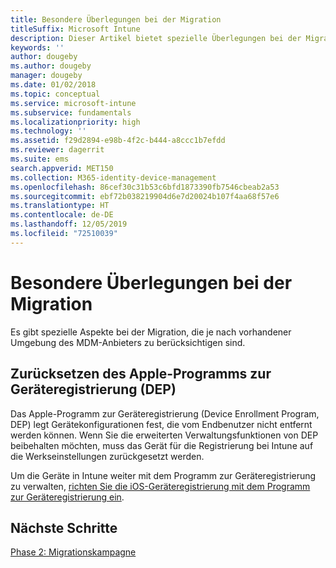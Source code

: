 ```yaml
---
title: Besondere Überlegungen bei der Migration
titleSuffix: Microsoft Intune
description: Dieser Artikel bietet spezielle Überlegungen bei der Migration, die Sie in Erwägung ziehen sollten, bevor Sie eine Migrationskampagne für Microsoft Intune starten.
keywords: ''
author: dougeby
ms.author: dougeby
manager: dougeby
ms.date: 01/02/2018
ms.topic: conceptual
ms.service: microsoft-intune
ms.subservice: fundamentals
ms.localizationpriority: high
ms.technology: ''
ms.assetid: f29d2894-e98b-4f2c-b444-a8ccc1b7efdd
ms.reviewer: dagerrit
ms.suite: ems
search.appverid: MET150
ms.collection: M365-identity-device-management
ms.openlocfilehash: 86cef30c31b53c6bfd1873390fb7546cbeab2a53
ms.sourcegitcommit: ebf72b038219904d6e7d20024b107f4aa68f57e6
ms.translationtype: HT
ms.contentlocale: de-DE
ms.lasthandoff: 12/05/2019
ms.locfileid: "72510039"
---
```

# <a name="special-migration-considerations"></a>Besondere Überlegungen bei der Migration

Es gibt spezielle Aspekte bei der Migration, die je nach vorhandener Umgebung des MDM-Anbieters zu berücksichtigen sind.

## <a name="wipe-for-apples-device-enrollment-program-dep"></a>Zurücksetzen des Apple-Programms zur Geräteregistrierung (DEP)

Das Apple-Programm zur Geräteregistrierung (Device Enrollment Program, DEP) legt Gerätekonfigurationen fest, die vom Endbenutzer nicht entfernt werden können. Wenn Sie die erweiterten Verwaltungsfunktionen von DEP beibehalten möchten, muss das Gerät für die Registrierung bei Intune auf die Werkseinstellungen zurückgesetzt werden.

Um die Geräte in Intune weiter mit dem Programm zur Geräteregistrierung zu verwalten, [richten Sie die iOS-Geräteregistrierung mit dem Programm zur Geräteregistrierung ein](../enrollment/device-enrollment-program-enroll-ios.md).


## <a name="next-steps"></a>Nächste Schritte

[Phase 2: Migrationskampagne](../migration-guide-campaign.md)
